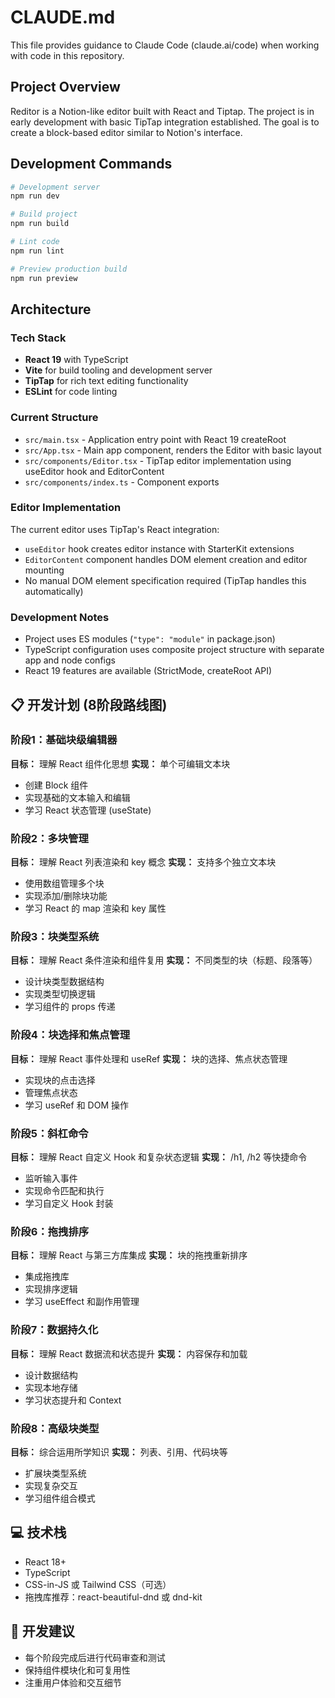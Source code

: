 # CLAUDE.md

This file provides guidance to Claude Code (claude.ai/code) when working with code in this repository.

## Project Overview

Reditor is a Notion-like editor built with React and Tiptap. The project is in early development with basic TipTap integration established. The goal is to create a block-based editor similar to Notion's interface.

## Development Commands

```bash
# Development server
npm run dev

# Build project
npm run build

# Lint code
npm run lint

# Preview production build
npm run preview
```

## Architecture

### Tech Stack

- **React 19** with TypeScript
- **Vite** for build tooling and development server
- **TipTap** for rich text editing functionality
- **ESLint** for code linting

### Current Structure

- `src/main.tsx` - Application entry point with React 19 createRoot
- `src/App.tsx` - Main app component, renders the Editor with basic layout
- `src/components/Editor.tsx` - TipTap editor implementation using useEditor hook and EditorContent
- `src/components/index.ts` - Component exports

### Editor Implementation

The current editor uses TipTap's React integration:

- `useEditor` hook creates editor instance with StarterKit extensions
- `EditorContent` component handles DOM element creation and editor mounting
- No manual DOM element specification required (TipTap handles this automatically)

### Development Notes

- Project uses ES modules (`"type": "module"` in package.json)
- TypeScript configuration uses composite project structure with separate app and node configs
- React 19 features are available (StrictMode, createRoot API)

## 📋 开发计划 (8阶段路线图)

### 阶段1：基础块级编辑器

**目标：** 理解 React 组件化思想
**实现：** 单个可编辑文本块

- 创建 Block 组件
- 实现基础的文本输入和编辑
- 学习 React 状态管理 (useState)

### 阶段2：多块管理

**目标：** 理解 React 列表渲染和 key 概念
**实现：** 支持多个独立文本块

- 使用数组管理多个块
- 实现添加/删除块功能
- 学习 React 的 map 渲染和 key 属性

### 阶段3：块类型系统

**目标：** 理解 React 条件渲染和组件复用
**实现：** 不同类型的块（标题、段落等）

- 设计块类型数据结构
- 实现类型切换逻辑
- 学习组件的 props 传递

### 阶段4：块选择和焦点管理

**目标：** 理解 React 事件处理和 useRef
**实现：** 块的选择、焦点状态管理

- 实现块的点击选择
- 管理焦点状态
- 学习 useRef 和 DOM 操作

### 阶段5：斜杠命令

**目标：** 理解 React 自定义 Hook 和复杂状态逻辑
**实现：** /h1, /h2 等快捷命令

- 监听输入事件
- 实现命令匹配和执行
- 学习自定义 Hook 封装

### 阶段6：拖拽排序

**目标：** 理解 React 与第三方库集成
**实现：** 块的拖拽重新排序

- 集成拖拽库
- 实现排序逻辑
- 学习 useEffect 和副作用管理

### 阶段7：数据持久化

**目标：** 理解 React 数据流和状态提升
**实现：** 内容保存和加载

- 设计数据结构
- 实现本地存储
- 学习状态提升和 Context

### 阶段8：高级块类型

**目标：** 综合运用所学知识
**实现：** 列表、引用、代码块等

- 扩展块类型系统
- 实现复杂交互
- 学习组件组合模式

## 💻 技术栈

- React 18+
- TypeScript
- CSS-in-JS 或 Tailwind CSS（可选）
- 拖拽库推荐：react-beautiful-dnd 或 dnd-kit

## 🚀 开发建议

- 每个阶段完成后进行代码审查和测试
- 保持组件模块化和可复用性
- 注重用户体验和交互细节

